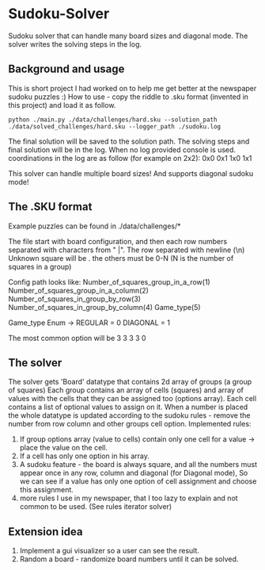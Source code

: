 # Sudoku-Solver
Sudoku solver that can handle many board sizes and diagonal mode. The solver writes the solving steps in the log.

## Background and usage
This is short project I had worked on to help me get better at the newspaper sudoku puzzles :)
How to use - copy the riddle to .sku format (invented in this project) and load it as follow.

```python ./main.py ./data/challenges/hard.sku --solution_path ./data/solved_challenges/hard.sku --logger_path ./sudoku.log```

The final solution will be saved to the solution path.
The solving steps and final solution will be in the log. When no log provided console is used.
coordinations in the log are as follow (for example on 2x2):
0x0 0x1
1x0 1x1

This solver can handle multiple board sizes!
And supports diagonal sudoku mode!


## The .SKU format
Example puzzles can be found in ./data/challenges/*

The file start with board configuration, and then each row numbers separated with characters from " |".
The row separated with newline (\\n)
Unknown square will be . the others must be 0-N (N is the number of squares in a group)

Config path looks like:
Number_of_squares_group_in_a_row(1)   Number_of_squares_group_in_a_column(2)   Number_of_squares_in_group_by_row(3)   Number_of_squares_in_group_by_column(4)   Game_type(5)

Game_type Enum ->
    REGULAR = 0
    DIAGONAL = 1

The most common option will be
3 3 3 3 0


## The solver
The solver gets 'Board' datatype that contains 2d array of groups (a group of squares)
Each group contains an array of cells (squares) and array of values with the cells that they can be assigned too (options array).
Each cell contains a list of optional values to assign on it. 
When a number is placed the whole datatype is updated according to the sudoku rules - remove the number from row column and other groups cell option.
Implemented rules:
1. If group options array (value to cells) contain only one cell for a value -> place the value on the cell.
2. If a cell has only one option in his array.
3. A sudoku feature - the board is always square, and all the numbers must appear once in any row, column and diagonal (for Diagonal mode), So we can see if a value has only one option of cell assignment and choose this assignment.
4. more rules I use in my newspaper, that I too lazy to explain and not common to be used. (See rules iterator solver)


## Extension idea
1. Implement a gui visualizer so a user can see the result.
2. Random a board - randomize board numbers until it can be solved.
